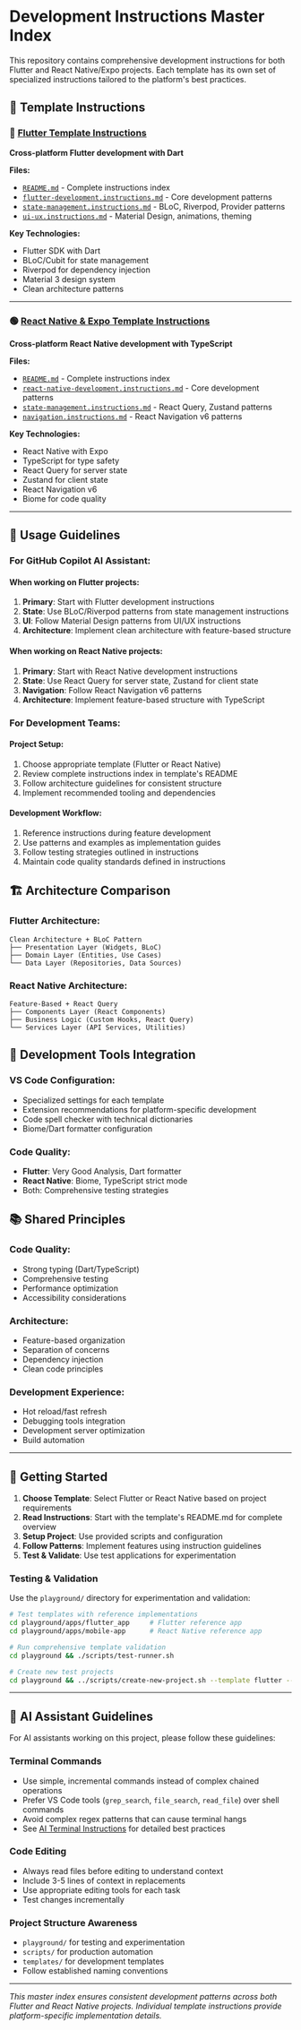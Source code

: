 # Development Instructions Master Index

This repository contains comprehensive development instructions for both Flutter and React Native/Expo projects. Each template has its own set of specialized instructions tailored to the platform's best practices.

## 📱 Template Instructions

### 🔵 [Flutter Template Instructions](./templates/flutter-mise/.github/instructions/)
**Cross-platform Flutter development with Dart**

**Files:**
- [`README.md`](./templates/flutter-mise/.github/instructions/README.md) - Complete instructions index
- [`flutter-development.instructions.md`](./templates/flutter-mise/.github/instructions/flutter-development.instructions.md) - Core development patterns
- [`state-management.instructions.md`](./templates/flutter-mise/.github/instructions/state-management.instructions.md) - BLoC, Riverpod, Provider patterns
- [`ui-ux.instructions.md`](./templates/flutter-mise/.github/instructions/ui-ux.instructions.md) - Material Design, animations, theming

**Key Technologies:**
- Flutter SDK with Dart
- BLoC/Cubit for state management
- Riverpod for dependency injection
- Material 3 design system
- Clean architecture patterns

---

### 🟢 [React Native & Expo Template Instructions](./templates/rn-expo-mise/.github/instructions/)
**Cross-platform React Native development with TypeScript**

**Files:**
- [`README.md`](./templates/rn-expo-mise/.github/instructions/README.md) - Complete instructions index
- [`react-native-development.instructions.md`](./templates/rn-expo-mise/.github/instructions/react-native-development.instructions.md) - Core development patterns
- [`state-management.instructions.md`](./templates/rn-expo-mise/.github/instructions/state-management.instructions.md) - React Query, Zustand patterns
- [`navigation.instructions.md`](./templates/rn-expo-mise/.github/instructions/navigation.instructions.md) - React Navigation v6 patterns

**Key Technologies:**
- React Native with Expo
- TypeScript for type safety
- React Query for server state
- Zustand for client state
- React Navigation v6
- Biome for code quality

---

## 🎯 Usage Guidelines

### For GitHub Copilot AI Assistant:

#### When working on Flutter projects:
1. **Primary**: Start with Flutter development instructions
2. **State**: Use BLoC/Riverpod patterns from state management instructions
3. **UI**: Follow Material Design patterns from UI/UX instructions
4. **Architecture**: Implement clean architecture with feature-based structure

#### When working on React Native projects:
1. **Primary**: Start with React Native development instructions
2. **State**: Use React Query for server state, Zustand for client state
3. **Navigation**: Follow React Navigation v6 patterns
4. **Architecture**: Implement feature-based structure with TypeScript

### For Development Teams:

#### Project Setup:
1. Choose appropriate template (Flutter or React Native)
2. Review complete instructions index in template's README
3. Follow architecture guidelines for consistent structure
4. Implement recommended tooling and dependencies

#### Development Workflow:
1. Reference instructions during feature development
2. Use patterns and examples as implementation guides
3. Follow testing strategies outlined in instructions
4. Maintain code quality standards defined in instructions

## 🏗️ Architecture Comparison

### Flutter Architecture:
```
Clean Architecture + BLoC Pattern
├── Presentation Layer (Widgets, BLoC)
├── Domain Layer (Entities, Use Cases)
└── Data Layer (Repositories, Data Sources)
```

### React Native Architecture:
```
Feature-Based + React Query
├── Components Layer (React Components)
├── Business Logic (Custom Hooks, React Query)
└── Services Layer (API Services, Utilities)
```

## 🔧 Development Tools Integration

### VS Code Configuration:
- Specialized settings for each template
- Extension recommendations for platform-specific development
- Code spell checker with technical dictionaries
- Biome/Dart formatter configuration

### Code Quality:
- **Flutter**: Very Good Analysis, Dart formatter
- **React Native**: Biome, TypeScript strict mode
- Both: Comprehensive testing strategies

## 📚 Shared Principles

### Code Quality:
- Strong typing (Dart/TypeScript)
- Comprehensive testing
- Performance optimization
- Accessibility considerations

### Architecture:
- Feature-based organization
- Separation of concerns
- Dependency injection
- Clean code principles

### Development Experience:
- Hot reload/fast refresh
- Debugging tools integration
- Development server optimization
- Build automation

---

## 🚀 Getting Started

1. **Choose Template**: Select Flutter or React Native based on project requirements
2. **Read Instructions**: Start with the template's README.md for complete overview
3. **Setup Project**: Use provided scripts and configuration
4. **Follow Patterns**: Implement features using instruction guidelines
5. **Test & Validate**: Use test applications for experimentation

### Testing & Validation
Use the `playground/` directory for experimentation and validation:
```bash
# Test templates with reference implementations
cd playground/apps/flutter_app     # Flutter reference app
cd playground/apps/mobile-app      # React Native reference app

# Run comprehensive template validation
cd playground && ./scripts/test-runner.sh

# Create new test projects
cd playground && ../scripts/create-new-project.sh --template flutter --name experiment --path apps/
```

---

## 🤖 AI Assistant Guidelines

For AI assistants working on this project, please follow these guidelines:

### Terminal Commands
- Use simple, incremental commands instead of complex chained operations
- Prefer VS Code tools (`grep_search`, `file_search`, `read_file`) over shell commands
- Avoid complex regex patterns that can cause terminal hangs
- See [AI Terminal Instructions](.github/instructions/ai-in-terminal.instructions.md) for detailed best practices

### Code Editing
- Always read files before editing to understand context
- Include 3-5 lines of context in replacements
- Use appropriate editing tools for each task
- Test changes incrementally

### Project Structure Awareness
- `playground/` for testing and experimentation
- `scripts/` for production automation
- `templates/` for development templates
- Follow established naming conventions

---
*This master index ensures consistent development patterns across both Flutter and React Native projects. Individual template instructions provide platform-specific implementation details.*
